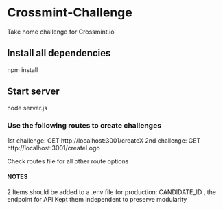 # Crossmint-Challenge
Take home challenge for Crossmint.io

## Install all dependencies
npm install

## Start server
node server.js

### Use the following routes to create challenges
1st challenge: GET http://localhost:3001/createX
2nd challenge: GET http://localhost:3001/createLogo

Check routes file for all other route options

#### NOTES 
2 Items should be added to a .env file for production: CANDIDATE_ID , the endpoint for API
Kept them independent to preserve modularity 
